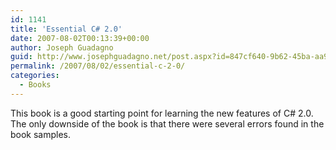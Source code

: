 ```yaml
---
id: 1141
title: 'Essential C# 2.0'
date: 2007-08-02T00:13:39+00:00
author: Joseph Guadagno
guid: http://www.josephguadagno.net/post.aspx?id=847cf640-9b62-45ba-aa9b-9857bfd84a20
permalink: /2007/08/02/essential-c-2-0/
categories:
  - Books
---
```

This book is a good starting point for learning the new features of C# 2.0.  The only downside of the book is that there were several errors found in the book samples.